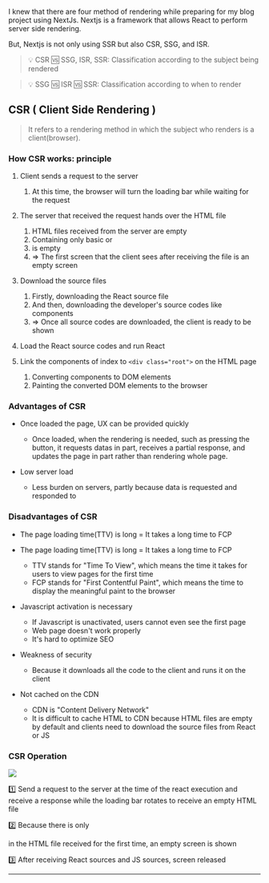 I knew that there are four method of rendering while preparing for my blog project using NextJs. Nextjs is a framework that allows React to perform server side rendering.

But, Nextjs is not only using SSR but also CSR, SSG, and ISR.

> 💡 CSR 🆚 SSG, ISR, SSR: Classification according to the subject being rendered

> 💡 SSG 🆚 ISR 🆚 SSR: Classification according to when to render

## CSR ( Client Side Rendering )
> It refers to a rendering method in which the subject who renders is a client(browser).

### How CSR works: principle
1. Client sends a request to the server
	1. At this time, the browser will turn the loading bar while waiting for the request

2. The server that received the request hands over the HTML file
	1. HTML files received from the server are empty
	2. Containing only basic <head> or <description>
	3. <Body> is empty
	4. ⇒ The first screen that the client sees after receiving the file is an empty screen

3. Download the source files
	1. Firstly, downloading the React source file
	2. And then, downloading the developer's source codes like components
	3. ⇒ Once all source codes are downloaded, the client is ready to be shown

4. Load the React source codes and run React

5. Link the components of index to `<div class="root">` on the HTML page
	1. Converting components to DOM elements
	2. Painting the converted DOM elements to the browser

### Advantages of CSR
- Once loaded the page, UX can be provided quickly

	- Once loaded, when the rendering is needed, such as pressing the button, it requests datas in part, receives a partial response, and updates the page in part rather than rendering whole page.

- Low server load
	- Less burden on servers, partly because data is requested and responded to

### Disadvantages of CSR

- The page loading time(TTV) is long = It takes a long time to FCP


- The page loading time(TTV) is long = It takes a long time to FCP
	- TTV stands for "Time To View", which means the time it takes for users to view pages for the first time
	- FCP stands for "First Contentful Paint", which means the time to display the meaningful paint to the browser

- Javascript activation is necessary
	- If Javascript is unactivated, users cannot even see the first page
	- Web page doesn't work properly
	- It's hard to optimize SEO

- Weakness of security
	- Because it downloads all the code to the client and runs it on the client

- Not cached on the CDN
	- CDN is "Content Delivery Network"
	- It is difficult to cache HTML to CDN because HTML files are empty by default and clients need to download the source files from React or JS

### CSR Operation
![](https://github.com/jinscodes/Blog_nextJS/assets/87598134/95069698-5abb-460b-a4cf-6e45a528a273)

1️⃣ Send a request to the server at the time of the react execution and receive a response while the loading bar rotates to receive an empty HTML file   

2️⃣ Because there is only <div class="root"> in the HTML file received for the first time, an empty screen is shown

3️⃣ After receiving React sources and JS sources, screen released


---